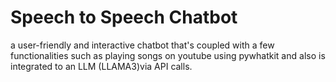 # Speech to Speech Chatbot
a user-friendly and interactive chatbot that's coupled with a few functionalities such as playing songs on youtube using pywhatkit and also is integrated to an LLM (LLAMA3)via API calls.
